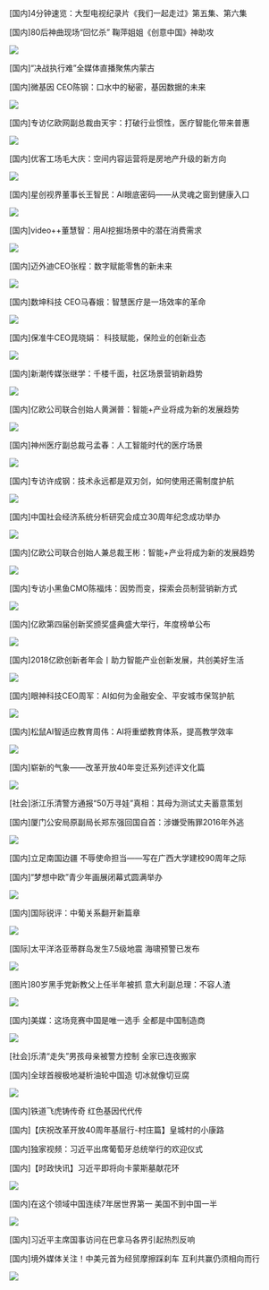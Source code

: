 [国内]4分钟速览：大型电视纪录片《我们一起走过》第五集、第六集

[国内]80后神曲现场“回忆杀” 鞠萍姐姐《创意中国》神助攻

![](https://inews.gtimg.com/newsapp_bt/0/6681127637/641)

[国内]“决战执行难”全媒体直播聚焦内蒙古

[国内]微基因 CEO陈钢：口水中的秘密，基因数据的未来

![](https://inews.gtimg.com/newsapp_bt/0/6687721989/641)

[国内]专访亿欧网副总裁由天宇：打破行业惯性，医疗智能化带来普惠

![](https://inews.gtimg.com/newsapp_bt/0/6687456809/641)

[国内]优客工场毛大庆：空间内容运营将是房地产升级的新方向

![](https://inews.gtimg.com/newsapp_bt/0/6687385839/641)

[国内]星创视界董事长王智民：AI眼底密码——从灵魂之窗到健康入口

![](https://inews.gtimg.com/newsapp_bt/0/6687279237/641)

[国内]video++董慧智：用AI挖掘场景中的潜在消费需求

![](https://inews.gtimg.com/newsapp_bt/0/6686724393/641)

[国内]迈外迪CEO张程：数字赋能零售的新未来

![](https://inews.gtimg.com/newsapp_bt/0/6687167047/641)

[国内]数坤科技 CEO马春娥：智慧医疗是一场效率的革命

![](https://inews.gtimg.com/newsapp_bt/0/6687109459/641)

[国内]保准牛CEO晁晓娟： 科技赋能，保险业的创新业态

![](https://inews.gtimg.com/newsapp_bt/0/6687015473/641)

[国内]新潮传媒张继学：千楼千面，社区场景营销新趋势

![](https://inews.gtimg.com/newsapp_bt/0/6686884226/641)

[国内]亿欧公司联合创始人黄渊普：智能+产业将成为新的发展趋势

![](https://inews.gtimg.com/newsapp_bt/0/6686955213/641)

[国内]神州医疗副总裁弓孟春：人工智能时代的医疗场景

![](https://inews.gtimg.com/newsapp_bt/0/6686944525/641)

[国内]专访许成钢：技术永远都是双刃剑，如何使用还需制度护航

![](https://inews.gtimg.com/newsapp_bt/0/6686839482/641)

[国内]中国社会经济系统分析研究会成立30周年纪念成功举办

![](https://inews.gtimg.com/newsapp_bt/0/6686864787/641)

[国内]亿欧公司联合创始人兼总裁王彬：智能+产业将成为新的发展趋势

![](https://inews.gtimg.com/newsapp_bt/0/6686704288/641)

[国内]专访小黑鱼CMO陈福炜：因势而变，探索会员制营销新方式

![](https://inews.gtimg.com/newsapp_bt/0/6686348033/641)

[国内]亿欧第四届创新奖颁奖盛典盛大举行，年度榜单公布

![](https://inews.gtimg.com/newsapp_bt/0/6686593737/641)

[国内]2018亿欧创新者年会丨助力智能产业创新发展，共创美好生活

![](https://inews.gtimg.com/newsapp_bt/0/6686424551/641)

[国内]眼神科技CEO周军：AI如何为金融安全、平安城市保驾护航

![](https://inews.gtimg.com/newsapp_bt/0/6686480442/641)

[国内]松鼠AI智适应教育周伟：AI将重塑教育体系，提高教学效率

![](https://inews.gtimg.com/newsapp_bt/0/6686277326/641)

[国内]崭新的气象——改革开放40年变迁系列述评文化篇

![](https://inews.gtimg.com/newsapp_bt/0/6684961516/641)

[社会]浙江乐清警方通报“50万寻娃”真相：其母为测试丈夫蓄意策划

[国内]厦门公安局原副局长郑东强回国自首：涉嫌受贿罪2016年外逃

![](https://inews.gtimg.com/newsapp_bt/0/6684491409/641)

[国内]立足南国边疆 不辱使命担当——写在广西大学建校90周年之际

[国内]“梦想中欧”青少年画展闭幕式圆满举办

![](https://inews.gtimg.com/newsapp_bt/0/6683760055/641)

[国内]国际锐评：中葡关系翻开新篇章

![](https://inews.gtimg.com/newsapp_bt/0/6682934461/641)

[国际]太平洋洛亚蒂群岛发生7.5级地震 海啸预警已发布

![](https://inews.gtimg.com/newsapp_bt/0/6682637155/641)

[图片]80岁黑手党新教父上任半年被抓 意大利副总理：不容人渣

![](https://inews.gtimg.com/newsapp_bt/0/6681239064/641?tp=webp)

[国内]美媒：这场竞赛中国是唯一选手 全都是中国制造商

![](https://inews.gtimg.com/newsapp_bt/0/6680925914/641)

[社会]乐清“走失”男孩母亲被警方控制 全家已连夜搬家

[国内]全球首艘极地凝析油轮中国造 切冰就像切豆腐

![](https://inews.gtimg.com/newsapp_bt/0/6680234765/641)

[国内]铁道飞虎铸传奇 红色基因代代传

[国内]【庆祝改革开放40周年基层行-村庄篇】皇城村的小康路

[国内]独家视频：习近平出席葡萄牙总统举行的欢迎仪式

[国内]【时政快讯】习近平即将向卡蒙斯墓献花环

![](https://inews.gtimg.com/newsapp_bt/0/6679173699/641)

[国内]在这个领域中国连续7年居世界第一 美国不到中国一半

![](https://inews.gtimg.com/newsapp_bt/0/6679068799/641)

[国内]习近平主席国事访问在巴拿马各界引起热烈反响

[国内]境外媒体关注！中美元首为经贸摩擦踩刹车 互利共赢仍须相向而行

![](https://inews.gtimg.com/newsapp_bt/0/6675500001/641)


